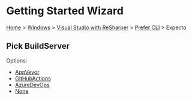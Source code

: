 <!--
GENERATED FILE - DO NOT EDIT
This file was generated by [MarkdownSnippets](https://github.com/SimonCropp/MarkdownSnippets).
Source File: /docs/mdsource/wiz/Windows_VisualStudioWithReSharper_Cli_Expecto.source.md
To change this file edit the source file and then run MarkdownSnippets.
-->

# Getting Started Wizard

[Home](/docs/wiz/readme.md) > [Windows](Windows.md) > [Visual Studio with ReSharper](Windows_VisualStudioWithReSharper.md) > [Prefer CLI](Windows_VisualStudioWithReSharper_Cli.md) > Expecto

## Pick BuildServer

Options:
 * [AppVeyor](Windows_VisualStudioWithReSharper_Cli_Expecto_AppVeyor.md)
 * [GitHubActions](Windows_VisualStudioWithReSharper_Cli_Expecto_GitHubActions.md)
 * [AzureDevOps](Windows_VisualStudioWithReSharper_Cli_Expecto_AzureDevOps.md)
 * [None](Windows_VisualStudioWithReSharper_Cli_Expecto_None.md)
